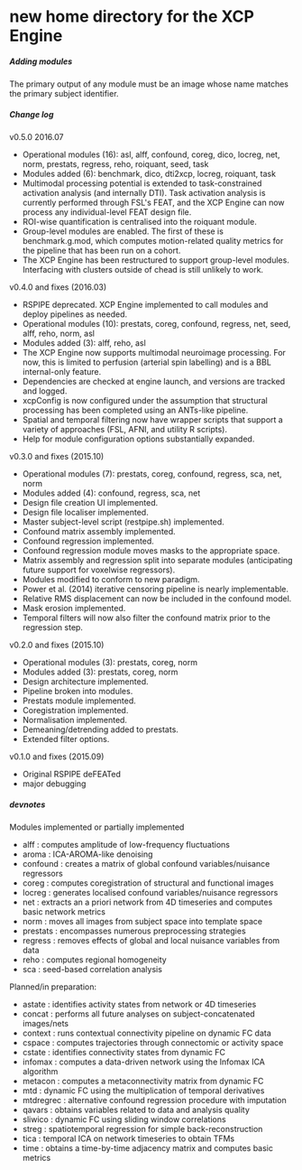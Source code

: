 # new home directory for the XCP Engine

##### Adding modules

The primary output of any module must be an image whose name matches the primary subject identifier.

##### Change log
v0.5.0 2016.07
* Operational modules (16): asl, alff, confound, coreg, dico, locreg, net, norm, prestats, regress, reho, roiquant, seed, task
* Modules added (6): benchmark, dico, dti2xcp, locreg, roiquant, task
* Multimodal processing potential is extended to task-constrained activation analysis (and internally DTI). Task activation analysis is currently performed through FSL's FEAT, and the XCP Engine can now process any individual-level FEAT design file.
* ROI-wise quantification is centralised into the roiquant module.
* Group-level modules are enabled. The first of these is benchmark.g.mod, which computes motion-related quality metrics for the pipeline that has been run on a cohort.
* The XCP Engine has been restructured to support group-level modules. Interfacing with clusters outside of chead is still unlikely to work.

v0.4.0 and fixes (2016.03)
* RSPIPE deprecated. XCP Engine implemented to call modules and deploy pipelines as needed.
* Operational modules (10): prestats, coreg, confound, regress, net, seed, alff, reho, norm, asl
* Modules added (3): alff, reho, asl
* The XCP Engine now supports multimodal neuroimage processing. For now, this is limited to perfusion (arterial spin labelling) and is a BBL internal-only feature.
* Dependencies are checked at engine launch, and versions are tracked and logged.
* xcpConfig is now configured under the assumption that structural processing has been completed using an ANTs-like pipeline.
* Spatial and temporal filtering now have wrapper scripts that support a variety of approaches (FSL, AFNI, and utility R scripts).
* Help for module configuration options substantially expanded.

v0.3.0 and fixes (2015.10)
* Operational modules (7): prestats, coreg, confound, regress, sca, net, norm
* Modules added (4): confound, regress, sca, net
* Design file creation UI implemented.
* Design file localiser implemented.
* Master subject-level script (restpipe.sh) implemented.
* Confound matrix assembly implemented.
* Confound regression implemented.
* Confound regression module moves masks to the appropriate space.
* Matrix assembly and regression split into separate modules (anticipating future support for voxelwise regressors).
* Modules modified to conform to new paradigm.
* Power et al. (2014) iterative censoring pipeline is nearly implementable.
* Relative RMS displacement can now be included in the confound model.
* Mask erosion implemented.
* Temporal filters will now also filter the confound matrix prior to the regression step.

v0.2.0 and fixes (2015.10)
* Operational modules (3): prestats, coreg, norm
* Modules added (3): prestats, coreg, norm
* Design architecture implemented.
* Pipeline broken into modules.
* Prestats module implemented.
* Coregistration implemented.
* Normalisation implemented.
* Demeaning/detrending added to prestats.
* Extended filter options.

v0.1.0 and fixes (2015.09)
* Original RSPIPE deFEATed
* major debugging

##### devnotes

Modules implemented or partially implemented
* alff : computes amplitude of low-frequency fluctuations
* aroma : ICA-AROMA-like denoising
* confound : creates a matrix of global confound variables/nuisance regressors
* coreg : computes coregistration of structural and functional images
* locreg : generates localised confound variables/nuisance regressors
* net : extracts an a priori network from 4D timeseries and computes basic network metrics
* norm : moves all images from subject space into template space
* prestats : encompasses numerous preprocessing strategies
* regress : removes effects of global and local nuisance variables from data
* reho : computes regional homogeneity
* sca : seed-based correlation analysis

Planned/in preparation:
* astate : identifies activity states from network or 4D timeseries
* concat : performs all future analyses on subject-concatenated images/nets
* context : runs contextual connectivity pipeline on dynamic FC data
* cspace : computes trajectories through connectomic or activity space
* cstate : identifies connectivity states from dynamic FC
* infomax : computes a data-driven network using the Infomax ICA algorithm
* metacon : computes a metaconnectivity matrix from dynamic FC
* mtd : dynamic FC using the multiplication of temporal derivatives
* mtdregrec : alternative confound regression procedure with imputation
* qavars : obtains variables related to data and analysis quality
* sliwico : dynamic FC using sliding window correlations
* streg : spatiotemporal regression for simple back-reconstruction
* tica : temporal ICA on network timeseries to obtain TFMs
* time : obtains a time-by-time adjacency matrix and computes basic metrics

